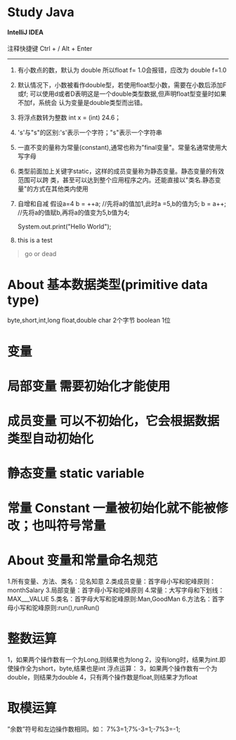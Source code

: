 # Study Java
#### **IntelliJ IDEA**
 注释快捷键
  Ctrl + /
  Alt + Enter
___
1. 有小数点的数，默认为 double 所以float f= 1.0会报错，应改为 double f=1.0

2. 默认情况下，小数被看作double型，若使用float型小数，需要在小数后添加F或f;
  可以使用d或者D表明这是一个double类型数据,但声明float型变量时如果不加f，系统会
  认为变量是double类型而出错。

3. 将浮点数转为整数 int x = (int) 24.6；

4. 's'与"s"的区别:'s'表示一个字符；"s"表示一个字符串

5. 一直不变的量称为常量(constant),通常也称为"final变量"。常量名通常使用大写字母

6. 类型前面加上关键字static，这样的成员变量称为静态变量。静态变量的有效范围可以跨
类，甚至可以达到整个应用程序之内。还能直接以"类名.静态变量"的方式在其他类内使用

7. 自增和自减
    假设a=4
    b = ++a; //先将a的值加1,此时a =5,b的值为5;
    b = a++; //先将a的值赋b,再将a的值变为5,b值为4;

    System.out.print("Hello World");

1. this is a test
> go or dead

# About 基本数据类型(primitive data type)
byte,short,int,long
float,double
char 2个字节
boolean 1位

# 变量
# 局部变量 需要初始化才能使用
# 成员变量 可以不初始化，它会根据数据类型自动初始化
# 静态变量 static variable

# 常量 Constant 一量被初始化就不能被修改；也叫符号常量

# About 变量和常量命名规范
1.所有变量、方法、类名：见名知意
2.类成员变量：首字母小写和驼峰原则：monthSalary
3.局部变量：首字母小写和驼峰原则
4.常量：大写字母和下划线：MAX___VALUE
5.类名：首字母大写和驼峰原则:Man,GoodMan
6.方法名：首字母小写和驼峰原则:run(),runRun()

# 整数运算
1，如果两个操作数有一个为Long,则结果也为long
2，没有long时，结果为int.即使操作全为short，byte,结果也是int
浮点运算：
3，如果两个操作数有一个为double，则结果为double
4，只有两个操作数是float,则结果才为float

# 取模运算
”余数”符号和左边操作数相同。如：
7%3=1;7%-3=1;-7%3=-1;
